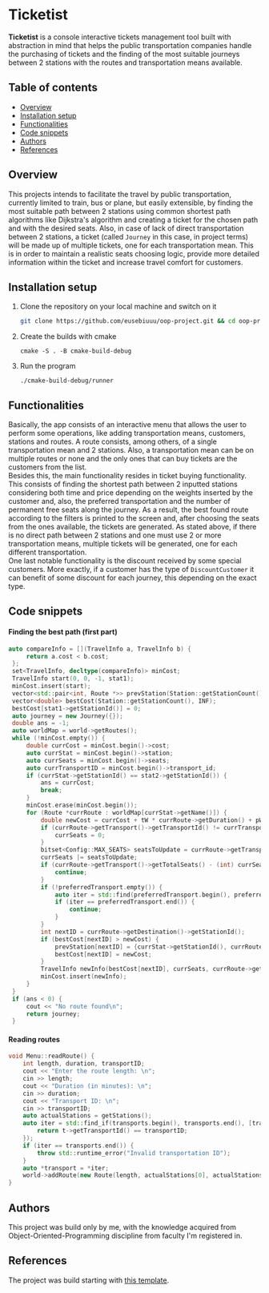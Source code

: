 # Ticketist
**Ticketist** is a console interactive tickets management tool built with abstraction in mind that helps the public transportation companies handle the purchasing of tickets and the finding of the most suitable journeys between 2 stations with the routes and transportation means available.

## Table of contents
- [Overview](#overview)
- [Installation setup](#installation-setup)
- [Functionalities](#functionalities)
- [Code snippets](#code-snippets)
- [Authors](#authors)
- [References](#references)


## Overview
This projects intends to facilitate the travel by public transportation, currently limited to train, bus or plane, but easily extensible, by finding the most suitable path between 2 stations using common shortest path algorithms like Dijkstra's algorithm and creating a ticket for the chosen path and with the desired seats. Also, in case of lack of direct transportation between 2 stations, a ticket (called `Journey` in this case, in project terms) will be made up of multiple tickets, one for each transportation mean. This is in order to maintain a realistic seats choosing logic, provide more detailed information within the ticket and increase travel comfort for customers.

## Installation setup
1. Clone the repository on your local machine and switch on it
   ```sh
   git clone https://github.com/eusebiuuu/oop-project.git && cd oop-project
   ```
2. Create the builds with cmake
   ```shell
   cmake -S . -B cmake-build-debug
   ```
3. Run the program
   ```shell
   ./cmake-build-debug/runner
   ```

## Functionalities
Basically, the app consists of an interactive menu that allows the user to perform some operations, like adding transportation means, customers, stations and routes. A route consists, among others, of a single transportation mean and 2 stations. Also, a transportation mean can be on multiple routes or none and the only ones that can buy tickets are the customers from the list.  
Besides this, the main functionality resides in ticket buying functionality. This consists of finding the shortest path between 2 inputted stations considering both time and price depending on the weights inserted by the customer and, also, the preferred transportation and the number of permanent free seats along the journey. As a result, the best found route according to the filters is printed to the screen and, after choosing the seats from the ones available, the tickets are generated. As stated above, if there is no direct path between 2 stations and one must use 2 or more transportation means, multiple tickets will be generated, one for each different transportation.  
One last notable functionality is the discount received by some special customers. More exactly, if a customer has the type of `DiscountCustomer` it can benefit of some discount for each journey, this depending on the exact type.

## Code snippets
#### Finding the best path (first part)
```c++
auto compareInfo = [](TravelInfo a, TravelInfo b) {
     return a.cost < b.cost;
 };
 set<TravelInfo, decltype(compareInfo)> minCost;
 TravelInfo start(0, 0, -1, stat1);
 minCost.insert(start);
 vector<std::pair<int, Route *>> prevStation(Station::getStationCount());
 vector<double> bestCost(Station::getStationCount(), INF);
 bestCost[stat1->getStationId()] = 0;
 auto journey = new Journey({});
 double ans = -1;
 auto worldMap = world->getRoutes();
 while (!minCost.empty()) {
     double currCost = minCost.begin()->cost;
     auto currStat = minCost.begin()->station;
     auto currSeats = minCost.begin()->seats;
     auto currTransportID = minCost.begin()->transport_id;
     if (currStat->getStationId() == stat2->getStationId()) {
         ans = currCost;
         break;
     }
     minCost.erase(minCost.begin());
     for (Route *currRoute : worldMap[currStat->getName()]) {
         double newCost = currCost + tW * currRoute->getDuration() + pW * currRoute->getPrice();
         if (currRoute->getTransport()->getTransportId() != currTransportID) {
             currSeats = 0;
         }
         bitset<Config::MAX_SEATS> seatsToUpdate = currRoute->getTransport()->getOccupiedSeats(currRoute->getRouteId());
         currSeats |= seatsToUpdate;
         if (currRoute->getTransport()->getTotalSeats() - (int) currSeats.count() < neededSeats) {
             continue;
         }
         if (!preferredTransport.empty()) {
             auto iter = std::find(preferredTransport.begin(), preferredTransport.end(), currRoute->getTransport()->getType());
             if (iter == preferredTransport.end()) {
                 continue;
             }
         }
         int nextID = currRoute->getDestination()->getStationId();
         if (bestCost[nextID] > newCost) {
             prevStation[nextID] = {currStat->getStationId(), currRoute};
             bestCost[nextID] = newCost;
         }
         TravelInfo newInfo(bestCost[nextID], currSeats, currRoute->getTransport()->getTransportId(), currRoute->getDestination());
         minCost.insert(newInfo);
     }
 }
 if (ans < 0) {
     cout << "No route found\n";
     return journey;
 }
```
#### Reading routes
```c++
void Menu::readRoute() {
    int length, duration, transportID;
    cout << "Enter the route length: \n";
    cin >> length;
    cout << "Duration (in minutes): \n";
    cin >> duration;
    cout << "Transport ID: \n";
    cin >> transportID;
    auto actualStations = getStations();
    auto iter = std::find_if(transports.begin(), transports.end(), [transportID](Transportation *t) {
        return t->getTransportId() == transportID;
    });
    if (iter == transports.end()) {
        throw std::runtime_error("Invalid transportation ID");
    }
    auto *transport = *iter;
    world->addRoute(new Route(length, actualStations[0], actualStations[1], transport, duration));
}
```
## Authors
This project was build only by me, with the knowledge acquired from Object-Oriented-Programming discipline from faculty I'm registered in.
## References
The project was build starting with [this template](https://github.com/Ionnier/oop-template).